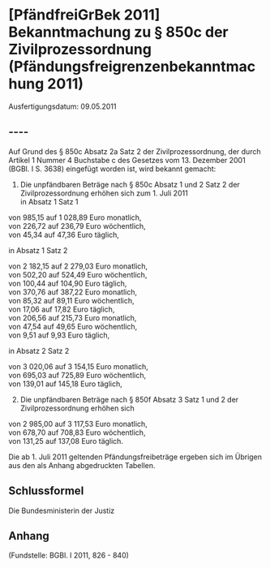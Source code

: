 # [PfändfreiGrBek 2011] Bekanntmachung zu § 850c der Zivilprozessordnung  (Pfändungsfreigrenzenbekanntmachung 2011)

Ausfertigungsdatum: 09.05.2011

 

## ----

Auf Grund des § 850c Absatz 2a Satz 2 der Zivilprozessordnung, der durch Artikel 1 Nummer 4 Buchstabe c des Gesetzes vom 13. Dezember 2001 (BGBl. I S. 3638) eingefügt worden ist, wird bekannt gemacht:

1. Die unpfändbaren Beträge nach § 850c Absatz 1 und 2 Satz 2 der Zivilprozessordnung erhöhen sich zum 1. Juli 2011  
in Absatz 1 Satz 1

  
von 985,15 auf 1 028,89 Euro monatlich,  
von 226,72 auf 236,79 Euro wöchentlich,  
von 45,34 auf 47,36 Euro täglich,

in Absatz 1 Satz 2

  
von 2 182,15 auf 2 279,03 Euro monatlich,  
von 502,20 auf 524,49 Euro wöchentlich,  
von 100,44 auf 104,90 Euro täglich,  
von 370,76 auf 387,22 Euro monatlich,  
von 85,32 auf 89,11 Euro wöchentlich,  
von 17,06 auf 17,82 Euro täglich,  
von 206,56 auf 215,73 Euro monatlich,  
von 47,54 auf 49,65 Euro wöchentlich,  
von 9,51 auf 9,93 Euro täglich,

in Absatz 2 Satz 2

  
von 3 020,06 auf 3 154,15 Euro monatlich,  
von 695,03 auf 725,89 Euro wöchentlich,  
von 139,01 auf 145,18 Euro täglich,

2. Die unpfändbaren Beträge nach § 850f Absatz 3 Satz 1 und 2 der Zivilprozessordnung erhöhen sich

  
von 2 985,00 auf 3 117,53 Euro monatlich,  
von 678,70 auf 708,83 Euro wöchentlich,  
von 131,25 auf 137,08 Euro täglich.

Die ab 1. Juli 2011 geltenden Pfändungsfreibeträge ergeben sich im Übrigen aus den als Anhang abgedruckten Tabellen.


## Schlussformel

Die Bundesministerin der Justiz


## Anhang

(Fundstelle: BGBl. I 2011, 826 - 840)
